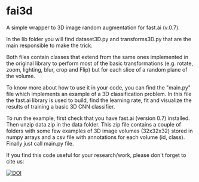 # fai3d

A simple wrapper to 3D image random augmentation for fast.ai (v.0.7).

In the lib folder you will find dataset3D.py and transforms3D.py
that are the main responsible to make the trick.

Both files contain classes that extend from the same ones implemented in the original library
to perform most of the basic transformations (e.g. rotate, zoom, lighting, blur, crop and Flip)
but for each slice of a random plane of the volume.

To know more about how to use it in your code, you can find the "main.py" file which implements an
example of a 3D classification problem. In this file the fast.ai library is used to build, find
the learning rate, fit and visualize the results of training a basic 3D CNN classifier.

To run the example, first check that you have fast.ai (version 0.7) installed.
Then unzip data.zip in the data folder. This zip file contains a couple of folders
with some few examples of 3D image volumes (32x32x32) stored in numpy arrays and a csv file
with annotations for each volume (id, class). Finally just call main.py file.

If you find this code useful for your research/work, please don't forget to cite us:

[![DOI](https://zenodo.org/badge/168328059.svg)](https://zenodo.org/badge/latestdoi/168328059)




